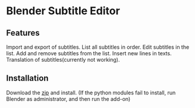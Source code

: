 # Blender Subtitle Editor

## Features
Import and export of subtitles.
List all subtitles in order.
Edit subtitles in the list.
Add and remove subtitles from the list.
Insert new lines in texts.
Translation of subtitles(currently not working).

## Installation
Download the [zip](https://github.com/tin2tin/subtitle_editor/archive/refs/heads/main.zip) and install.
(If the python modules fail to install, run Blender as administrator, and then run the add-on)
